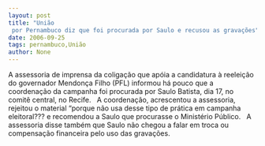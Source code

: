 ```yaml
---
layout: post
title: "União
 por Pernambuco diz que foi procurada por Saulo e recusou as gravações"
date: 2006-09-25
tags: pernambuco,União
author: None
---
```

A assessoria de imprensa da coligação que apóia a candidatura à reeleição do governador Mendonça Filho (PFL) informou há pouco que a coordenação da campanha foi procurada por Saulo Batista, dia 17, no comitê central, no Recife.
&nbsp;
A coordenação, acrescentou a assessoria, rejeitou o material “porque não usa desse tipo de prática em campanha eleitoral??? e recomendou a Saulo que procurasse o Ministério Público.
&nbsp;
A assessoria disse também que Saulo não chegou a falar em troca ou compensação financeira pelo uso das gravações. 